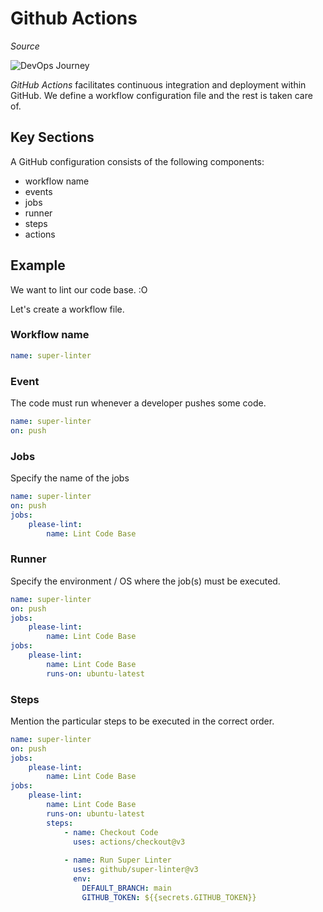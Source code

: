 # Github Actions

*Source*

![DevOps Journey](https://www.youtube.com/@DevOpsJourney)

*GitHub Actions* facilitates continuous integration and deployment within GitHub.
We define a workflow configuration file and the rest is taken care of.

## Key Sections

A GitHub configuration consists of the following components:

- workflow name
- events
- jobs
- runner
- steps
- actions

## Example

We want to lint our code base. :O

Let's create a workflow file.

### Workflow name

```yaml
name: super-linter
```

### Event

The code must run whenever a developer pushes some code.

```yaml
name: super-linter
on: push
```

### Jobs

Specify the name of the jobs

```yaml
name: super-linter
on: push
jobs:
    please-lint:
        name: Lint Code Base
```

### Runner

Specify the environment / OS where the job(s) must be executed.

```yaml
name: super-linter
on: push
jobs:
    please-lint:
        name: Lint Code Base
jobs:
    please-lint:
        name: Lint Code Base
        runs-on: ubuntu-latest
```

### Steps

Mention the particular steps to be executed in the correct order.

```yaml
name: super-linter
on: push
jobs:
    please-lint:
        name: Lint Code Base
jobs:
    please-lint:
        name: Lint Code Base
        runs-on: ubuntu-latest
        steps:
            - name: Checkout Code
              uses: actions/checkout@v3
            
            - name: Run Super Linter
              uses: github/super-linter@v3
              env:
                DEFAULT_BRANCH: main
                GITHUB_TOKEN: ${{secrets.GITHUB_TOKEN}}
```


